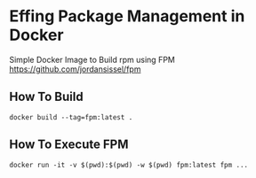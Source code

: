 Effing Package Management in Docker
===========
Simple Docker Image to Build rpm using FPM
https://github.com/jordansissel/fpm

How To Build
------------
`docker build --tag=fpm:latest .`

How To Execute FPM
------------
`docker run -it -v $(pwd):$(pwd) -w $(pwd) fpm:latest fpm ...`